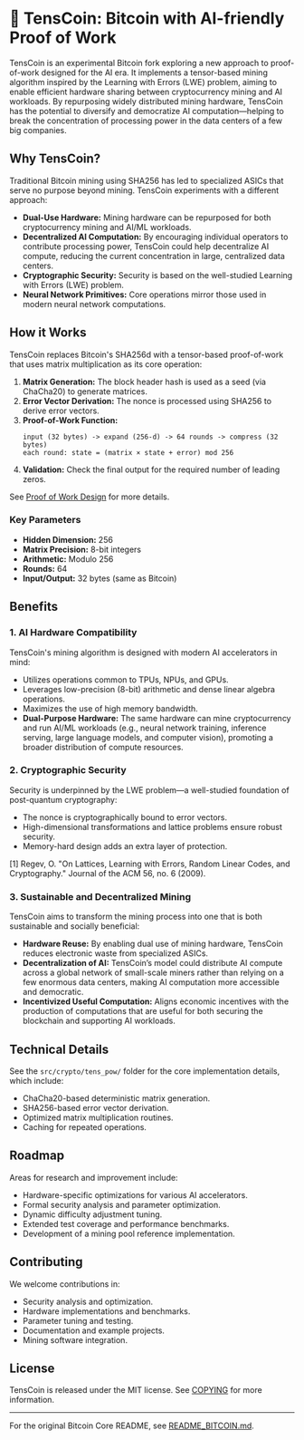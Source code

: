 # 🤖 TensCoin: Bitcoin with AI-friendly Proof of Work

TensCoin is an experimental Bitcoin fork exploring a new approach to proof-of-work designed for the AI era. It implements a tensor-based mining algorithm inspired by the Learning with Errors (LWE) problem, aiming to enable efficient hardware sharing between cryptocurrency mining and AI workloads. By repurposing widely distributed mining hardware, TensCoin has the potential to diversify and democratize AI computation—helping to break the concentration of processing power in the data centers of a few big companies.

## Why TensCoin?

Traditional Bitcoin mining using SHA256 has led to specialized ASICs that serve no purpose beyond mining. TensCoin experiments with a different approach:
- **Dual-Use Hardware:** Mining hardware can be repurposed for both cryptocurrency mining and AI/ML workloads.
- **Decentralized AI Computation:** By encouraging individual operators to contribute processing power, TensCoin could help decentralize AI compute, reducing the current concentration in large, centralized data centers.
- **Cryptographic Security:** Security is based on the well-studied Learning with Errors (LWE) problem.
- **Neural Network Primitives:** Core operations mirror those used in modern neural network computations.

## How it Works

TensCoin replaces Bitcoin's SHA256d with a tensor-based proof-of-work that uses matrix multiplication as its core operation:

1. **Matrix Generation:** The block header hash is used as a seed (via ChaCha20) to generate matrices.
2. **Error Vector Derivation:** The nonce is processed using SHA256 to derive error vectors.
3. **Proof-of-Work Function:**  
   ```
   input (32 bytes) -> expand (256-d) -> 64 rounds -> compress (32 bytes)
   each round: state = (matrix × state + error) mod 256
   ```
4. **Validation:** Check the final output for the required number of leading zeros.

See [Proof of Work Design](tens_pow.md) for more details.

### Key Parameters
- **Hidden Dimension:** 256
- **Matrix Precision:** 8-bit integers  
- **Arithmetic:** Modulo 256  
- **Rounds:** 64  
- **Input/Output:** 32 bytes (same as Bitcoin)

## Benefits

### 1. AI Hardware Compatibility
TensCoin's mining algorithm is designed with modern AI accelerators in mind:
- Utilizes operations common to TPUs, NPUs, and GPUs.
- Leverages low-precision (8-bit) arithmetic and dense linear algebra operations.
- Maximizes the use of high memory bandwidth.
- **Dual-Purpose Hardware:** The same hardware can mine cryptocurrency and run AI/ML workloads (e.g., neural network training, inference serving, large language models, and computer vision), promoting a broader distribution of compute resources.

### 2. Cryptographic Security
Security is underpinned by the LWE problem—a well-studied foundation of post-quantum cryptography:
- The nonce is cryptographically bound to error vectors.
- High-dimensional transformations and lattice problems ensure robust security.
- Memory-hard design adds an extra layer of protection.

[1] Regev, O. "On Lattices, Learning with Errors, Random Linear Codes, and Cryptography." Journal of the ACM 56, no. 6 (2009).

### 3. Sustainable and Decentralized Mining
TensCoin aims to transform the mining process into one that is both sustainable and socially beneficial:
- **Hardware Reuse:** By enabling dual use of mining hardware, TensCoin reduces electronic waste from specialized ASICs.
- **Decentralization of AI:** TensCoin’s model could distribute AI compute across a global network of small-scale miners rather than relying on a few enormous data centers, making AI computation more accessible and democratic.
- **Incentivized Useful Computation:** Aligns economic incentives with the production of computations that are useful for both securing the blockchain and supporting AI workloads.

## Technical Details

See the `src/crypto/tens_pow/` folder for the core implementation details, which include:
- ChaCha20-based deterministic matrix generation.
- SHA256-based error vector derivation.
- Optimized matrix multiplication routines.
- Caching for repeated operations.

## Roadmap

Areas for research and improvement include:
- Hardware-specific optimizations for various AI accelerators.
- Formal security analysis and parameter optimization.
- Dynamic difficulty adjustment tuning.
- Extended test coverage and performance benchmarks.
- Development of a mining pool reference implementation.

## Contributing

We welcome contributions in:
- Security analysis and optimization.
- Hardware implementations and benchmarks.
- Parameter tuning and testing.
- Documentation and example projects.
- Mining software integration.

## License

TensCoin is released under the MIT license. See [COPYING](COPYING) for more information.

---

For the original Bitcoin Core README, see [README_BITCOIN.md](README_BITCOIN.md).


